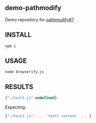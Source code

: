 demo-pathmodify
---------------
Demo repository for [pathmodify#7](https://github.com/jmm/pathmodify/issues/7)  

INSTALL
-------
`npm i`

USAGE
-----
`node browserify.js`

RESULTS
-------
```js
{"~/test1.js":undefined}
```
Expecting:
```js
{"~/test1.js": ... 'test1 content' ... }
```